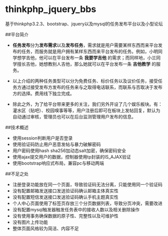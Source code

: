 # thinkphp_jquery_bbs
基于thinkphp3.2.3、bootstrap、jquery以及mysql的任务发布平台以及小型论坛

##平台简介
 - **任务发布**分为**发布需求**以及**发布任务**，需求就是用户需要某样东西而来平台发布的任务，而服务就是用户拥有某样东西而来平台发布的任务。例如，小明同学想学吉他，他可以在平台发布一条 **我要学吉他** 的需求；而同样地，小兰同学擅长吉他，她想教别人吉他，那么她就可以在平台发布一条 **吉他教学** 的服务。
 
 - 以上介绍的两种任务类型可以分为免费任务、标价任务以及议价任务，接受任务方通过接受发布方发布的任务来与之取得电话联系，而联系与否取决于发布方的选择。费用线下独立完成。
 
 - 除此之外，为了给平台带来更多的关注，我们另外开设了几个娱乐板块。有：灌水区（贴吧）、校园嗅事等等，用户注册后即可在板块上发帖回复，默认为自动通过审核，管理员也可以在后台监测管理用户发布的信息。
 
##技术概述
 * 使用session判断用户是否登录
 * 使用验证码防止用户恶意发帖与暴力破解密码
 * 用户密码使用hash sha256加动态salt加密，确保密码安全
 * 使用ajax提交用户的数据，控制器使用tp封装的IS_AJAX验证
 * 使用bootstrap响应式布局，兼容pc与移动两端


##不足之处
 * 注册登录功能放在同一个页面，导致验证码无法分离，只能使用同一个验证码
 * 没有配置邮箱发送接口发送验证码确认邮箱主体真实性
 * 没有配置短信发送接口发送验证码确认手机主题真实性
 * 个人中心页面使用了标签页存放三个分页数据列表，导致分页冲突，需要改进
 * 没有配置mysql触发器触发任务表中的接收人数以及相关删除操作
 * 没有使用事务确保数据的原子性、完整性以及可维护性
 * 没有图片上传功能
 * 整体页面风格较为简洁、内容不足
 

